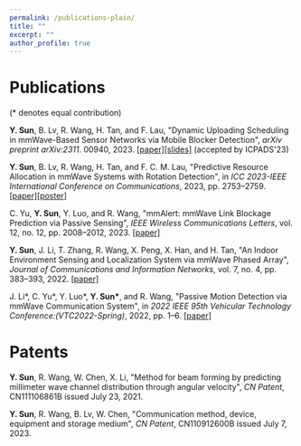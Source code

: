 ```yaml
---
permalink: /publications-plain/
title: ""
excerpt: ""
author_profile: true
---
```


# Publications
(\* denotes equal contribution)

<b>Y. Sun</b>, B. Lv, R. Wang, H. Tan, and F. Lau, "Dynamic Uploading Scheduling in mmWave-Based Sensor Networks via Mobile Blocker Detection", <i>arXiv preprint arXiv:2311</i>. 00940, 2023.
[[paper]](http://yfsun0327.github.io/files/Dynamic_Uploading_Scheduling_in_mmWave-Based_Sensor_Networks_via_Mobile_Blocker_Detection.pdf)[[slides]](http://yfsun0327.github.io/files/ICPADS23_slides.pdf) (accepted by ICPADS'23)

<b>Y. Sun</b>, B. Lv, R. Wang, H. Tan, and F. C. M. Lau, "Predictive Resource Allocation in mmWave Systems with Rotation Detection", in <i>ICC 2023-IEEE International Conference on Communications</i>, 2023, pp. 2753–2759.
[[paper]](http://yfsun0327.github.io/files/Predictive_Resource_Allocation_in_mmWave_Systems_with_Rotation_Detection.pdf)[[poster]](http://yfsun0327.github.io/files/ICC23_poster.pdf)
<!--https://ieeexplore.ieee.org/document/10278584-->

C. Yu, <b>Y. Sun</b>, Y. Luo, and R. Wang, "mmAlert: mmWave Link Blockage Prediction via Passive Sensing", <i>IEEE Wireless Communications Letters</i>, vol. 12, no. 12, pp. 2008–2012, 2023.
[[paper]](http://yfsun0327.github.io/files/mmAlert_mmWave_Link_Blockage_Prediction_via_Passive_Sensing.pdf)
<!--https://ieeexplore.ieee.org/document/10214505-->

<b>Y. Sun</b>, J. Li, T. Zhang, R. Wang, X. Peng, X. Han, and H. Tan, "An Indoor Environment Sensing and Localization System via mmWave Phased Array", <i>Journal of Communications and Information Networks</i>, vol. 7, no. 4, pp. 383–393, 2022.
[[paper]](http://yfsun0327.github.io/files/An_Indoor_Environment_Sensing_and_Localization_System_via_mmWave_Phased_Array.pdf)
<!--https://ieeexplore.ieee.org/document/10005216-->

J. Li\*, C. Yu\*, Y. Luo\*, <b>Y. Sun\*</b>, and R. Wang, "Passive Motion Detection via mmWave Communication System", in <i>2022 IEEE 95th Vehicular Technology Conference:(VTC2022-Spring)</i>, 2022, pp. 1–6.
[[paper]](http://yfsun0327.github.io/files/Passive_Motion_Detection_via_mmWave_Communication_System.pdf)
<!--https://ieeexplore.ieee.org/document/10214505-->

# Patents
<b>Y. Sun</b>, R. Wang, W. Chen, X. Li, "Method for beam forming by predicting millimeter wave channel distribution through angular velocity", <i>CN Patent</i>, CN111106861B issued July 23, 2021.
<!--https://patents.google.com/patent/CN111106861B/en-->

<b>Y. Sun</b>, R. Wang, B. Lv, W. Chen, "Communication method, device, equipment and storage medium", <i>CN Patent</i>, CN110912600B issued July 7, 2023.
<!--https://patents.google.com/patent/CN110912600B/en-->